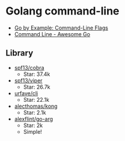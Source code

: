 # Golang command-line

- [Go by Example: Command-Line Flags](https://gobyexample.com/command-line-flags)
- [Command Line - Awesome Go](https://awesome-go.com/command-line/)

## Library

- [spf13/cobra](https://github.com/spf13/cobra)
  - Star: 37.4k
- [spf13/viper](https://github.com/spf13/viper)
  - Star: 26.7k
- [urfave/cli](https://github.com/urfave/cli)
  - Star: 22.1k
- [alecthomas/kong](https://github.com/alecthomas/kong)
  - Star: 2.1k
- [alexflint/go-arg](https://github.com/alexflint/go-arg)
  - Star: 2k
  - Simple!
